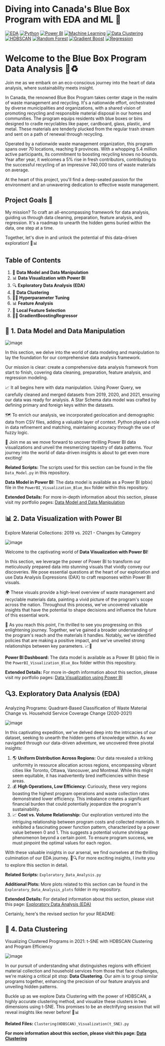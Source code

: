 # Diving into Canada's Blue Box Program with EDA and ML 👋
[![EDA](https://img.shields.io/badge/EDA-Data%20Analysis-blue.svg)](https://en.wikipedia.org/wiki/Exploratory_data_analysis)
[![Python](https://img.shields.io/badge/Python-3.7-blue.svg)](https://www.python.org/)
[![Power BI](https://img.shields.io/badge/Power%20BI-Data%20Visualization-orange)](https://powerbi.microsoft.com/)
[![Machine Learning](https://img.shields.io/badge/Machine%20Learning-Enabled-blue.svg)](https://en.wikipedia.org/wiki/Machine_learning)
[![Data Clustering](https://img.shields.io/badge/Data%20Clustering-Clustering-lightgrey)](https://en.wikipedia.org/wiki/Cluster_analysis)
[![HDBSCAN](https://img.shields.io/badge/HDBSCAN-Clustering-blue)](https://hdbscan.readthedocs.io/en/latest/)
[![Random Forest](https://img.shields.io/badge/Random%20Forest-Modeling-brightgreen)](https://en.wikipedia.org/wiki/Random_forest)
[![Gradient Boost](https://img.shields.io/badge/Gradient%20Boost-Modeling-yellowgreen)](https://en.wikipedia.org/wiki/Gradient_boosting)
[![Regression](https://img.shields.io/badge/Regression-Modeling-green)](https://en.wikipedia.org/wiki/Regression_analysis)

# Welcome to the Blue Box Program Data Analysis 🌱♻️
Join me as we embark on an eco-conscious journey into the heart of data analysis, where sustainability meets insight. 

In Canada, the renowned Blue Box Program takes center stage in the realm of waste management and recycling. It's a nationwide effort, orchestrated by diverse municipalities and organizations, with a shared vision of promoting recycling and responsible material disposal in our homes and communities. The program equips residents with blue boxes or bins designed to cradle recyclables like paper, cardboard, glass, plastic, and metal. These materials are tenderly plucked from the regular trash stream and sent on a path of renewal through recycling.

Operated by a nationwide waste management organization, this program spans over 70 locations, reaching 9 provinces. With a whopping 5.4 million active participants, its commitment to boosting recycling knows no bounds. Year after year, it welcomes a 5% rise in fresh contributors, contributing to the successful recycling of an impressive 740,000 tons of waste materials on average.

At the heart of this project, you'll find a deep-seated passion for the environment and an unwavering dedication to effective waste management.

## Project Goals 🎯

My mission? To craft an all-encompassing framework for data analysis, guiding us through data cleaning, preparation, feature analysis, and regression. It's a roadmap to unearth the hidden gems buried within the data, one step at a time.

Together, let's dive in and unlock the potential of this data-driven exploration! 🚀📊

## Table of Contents

1. 🔧 **Data Model and Data Manipulation**
2. 📊 **Data Visualization with Power BI**
3. 🔍 **Exploratory Data Analysis (EDA)**
4. 🧩 **Data Clustering**
5. 👨‍🔧 **Hyperparameter Tuning**
6. 📊 **Feature Analysis**
7. 💫 **Local Feature Selection**
8. 🌱🌱 **GradientBoostingRegressor**


## 🔧 **1. Data Model and Data Manipulation**
![image](https://github.com/sastmo/BlueBox_Data_Analysis_ML/assets/116411251/028f30ab-bca8-4b47-a6b9-7263c289c346)

In this section, we delve into the world of data modeling and manipulation to lay the foundation for our comprehensive data analysis framework.

Our mission is clear: create a comprehensive data analysis framework from start to finish, covering data cleaning, preparation, feature analysis, and regression modeling.

📈 It all begins here with data manipulation. Using Power Query, we carefully cleaned and merged datasets from 2019, 2020, and 2021, ensuring our data was ready for analysis. A Star Schema data model was crafted by defining primary and foreign keys within the datasets.

🗺️ To enrich our analysis, we incorporated geolocation and demographic data from CSV files, adding a valuable layer of context. Python played a role in data refinement and matching, maintaining accuracy through the use of fuzzy logic.

🚀 Join me as we move forward to uncover thrilling Power BI data visualizations and unveil the mesmerizing tapestry of data patterns. Your journey into the world of data-driven insights is about to get even more exciting!

**Related Scripts:** The scripts used for this section can be found in the file `Data_Model.py` in this repository.

**Data Model in Power BI:** The data model is available as a Power BI (pbix) file in the `PowerBI_Visualization_Blue_Box` folder within this repository.

**Extended Details:** For more in-depth information about this section, please visit my portfolio pages: [Data Model and Data Manipulation](https://tasteful-background-b30.notion.site/1-Data-Model-ce06ad4af58346cb98e853fe997345cb?pvs=4)


## 📊 **2. Data Visualization with Power BI**

Explore Material Collections: 2019 vs. 2021 - Changes by Category

![image](https://github.com/sastmo/BlueBox_Data_Analysis_ML/assets/116411251/6f4d9cab-5b91-4927-a270-7334cb0331e8)

Welcome to the captivating world of **Data Visualization with Power BI**!

In this section, we leverage the power of Power BI to transform our meticulously prepared data into stunning visuals that vividly convey our discoveries. We pose essential questions at the heart of our exploration and use Data Analysis Expressions (DAX) to craft responses within Power BI visuals.

🌍 These visuals provide a high-level overview of waste management and recyclable materials data, painting a vivid picture of the program's scope across the nation. Throughout this process, we've uncovered valuable insights that have the potential to shape decisions and influence the future of this essential work.

💼 As you reach this point, I'm thrilled to see you progressing on this enlightening journey. Together, we've gained a broader understanding of the program's reach and the materials it handles. Notably, we've identified policies that are making a positive impact, and we've unveiled strong relationships between key parameters. 📈🤝

**Power BI Dashboard:** The data model is available as a Power BI (pbix) file in the `PowerBI_Visualization_Blue_Box` folder within this repository.

**Extended Details:** For more in-depth information about this section, please visit my portfolio pages: [Data Visualization using Power BI](https://tasteful-background-b30.notion.site/2-Data-Visualization-using-Power-BI-9c9c024c4ddc4fceb1f7ce2d1ababad5?pvs=4)


## 🔍**3. Exploratory Data Analysis (EDA)**

Analyzing Programs: Quadrant-Based Classification of Waste Material Change vs. Household Service Coverage Change (2020-2021)

![image](https://github.com/sastmo/BlueBox_Data_Analysis_ML/assets/116411251/a323cabd-acae-4d5d-8be3-e2049560b020)

In this captivating expedition, we've delved deep into the intricacies of our dataset, seeking to unearth the hidden gems of knowledge within. As we navigated through our data-driven adventure, we uncovered three pivotal insights:

1. 🌎 **Uniform Distribution Across Regions:** Our data revealed a striking uniformity in resource allocation across regions, encompassing vibrant cities like Toronto, Ottawa, Vancouver, and Montreal. While this might seem equitable, it has inadvertently bred inefficiencies within these areas.
2. 💰 **High Operations, Low Efficiency:** Curiously, these very regions boasting the highest program operations and waste collection rates demonstrated lower efficiency. This imbalance creates a significant financial burden that could potentially jeopardize the program's sustainability.
3. 📈 **Cost vs. Volume Relationship:** Our exploration ventured into the intriguing relationship between program costs and collected materials. It exhibited a fascinating power function pattern, characterized by a power value between 0 and 1. This suggests a potential volume shrinkage phenomenon beyond a certain point. To ensure program success, we must pinpoint the optimal values for each region.

With these valuable insights in our arsenal, we find ourselves at the thrilling culmination of our EDA journey. 🌟🔍 For more exciting insights, I invite you to explore this section in detail.

**Related Scripts:** `Exploratory_Data_Analysis.py`

**Additional Plots:** More plots related to this section can be found in the `Exploratory_Data_Analysis_plots` folder in my repository.

**Extended Details:** For detailed information about this section, please visit this page: [Exploratory Data Analysis (EDA)](https://tasteful-background-b30.notion.site/3-Exploratory-Data-Analysis-EDA-a802f6e292ad426e8a17a65fdd6e4bbb?pvs=4)

Certainly, here's the revised section for your README:

## 🧩 **4. Data Clustering**

Visualizing Clustered Programs in 2021: t-SNE with HDBSCAN Clustering and Program Efficiency

![image](https://github.com/sastmo/BlueBox_Data_Analysis_ML/assets/116411251/e424c2ba-5dc6-4851-88e8-3b7972f768d5)

In our pursuit of understanding what distinguishes regions with efficient material collection and household services from those that face challenges, we're making a critical pit stop: **Data Clustering**. Our aim is to group similar programs together, enhancing the precision of our feature analysis and unveiling hidden patterns.

Buckle up as we explore Data Clustering with the power of HDBSCAN, a highly accurate clustering method, and visualize these clusters in two dimensions using t-SNE. This promises to be an electrifying session that will reveal insights like never before! 🚀📊

**Related Files:** `Clustering(HDBSCAN)_Visualization(t_SNE).py`

**For more information about this section, please visit this page: [Data Clustering](https://tasteful-background-b30.notion.site/4-Data-Clustering-1f3fc49ed986428c806098c6555dda78?pvs=4)**
